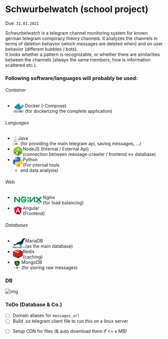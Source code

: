 # Schwurbelwatch (school project)
Due: `31.01.2021`  
  
Schwurbelwatch is a telegram channel monitoring system for known german telegram conspiracy theory channels.
It analyzes the channels in terms of deletion behavior (which messages are deleted when) and on user behavior (different bubbles / bots).  
It looks whether a pattern is recognizable, or whether there are similarities between the channels (always the same members, how is information scattered etc.).

### Following software/languages will probably be used:

###### Container
* <img src="assets/docker.png" height="32px" align="left">Docker (-Compose) 
  * (for dockerizing the complete application)

###### Languages
* <img src="assets/java.png" height="32px" align="left">Java 
  * (for providing the main telegram api, saving messages, ...)
* <img src="assets/nodejs.png" height="32px" align="left">NodeJS (Internal / External Api) 
  * (connection between message-crawler / frontend <-> database)
* <img src="assets/python.png" height="32px" align="left">Python
  * (For internal tools
  * and data analysis)

###### Web
* <img src="assets/nginx.png" height="32px" align="left">Nginx 
  * (for load balancing)
* <img src="assets/angular.png" height="32px" align="left">Angular 
  * (Frontend)

###### Databases
* <img src="assets/mariadb.png" height="32px" align="left">MariaDB 
  * (as the main database)
* <img src="assets/redis.png" height="32px" align="left">Redis 
  * (caching)
* <img src="assets/mongodb.png" height="32px" align="left">MongoDB
  * (for storing raw messages)

### DB
![img](https://i.imgur.com/YpmQavy.png)

### ToDo (Database & Co.)
* [ ] Domain aliases for `messages_url`
* [ ] Build .so telegram client file to run this on a linux server
- [ ] Setup CDN for files (& auto download them if <= x MB)